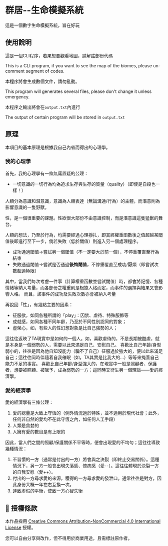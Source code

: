 # 群居--生命模擬系統
這是一個數字生命模擬系統，旨在好玩
## 使用說明
這是一個CLI程序，若果想要觀看地圖，請解註部份代碼

This is a CLI program, if you want to see the map of the biomes, please un-comment segment of codes.

本程序將會生成數個文件，請勿亂動。

This program will generates several files, please don't change it unless emergency.

本程序之輸出將會在`output.txt`內進行

The output of certain program will be stored in `output.txt`
## 原理
本項目的基本原理是根據我自己內省而得出的心理學。
### 我的心理學
首先，我的心理學有一條無庸置疑的公理：
- 一切意識的一切行為均為追求生存與生存的質量（quality）（即使是自殺也一樣！）

人類分為意識和潛意識，意識為人類表達（無論溝通/行為）的主體，而潛意則為影響意識的一隻野獸。

性，是一個很重要的課題。性欲很大部份不由意識控制，而是潛意識這隻猛獸的舞台。

人類的想法，乃至於行為，均需要經過心理掙扎，即其經權重函數後之值超越某閾值後即進行至下一步，倘若失敗（低於閾值）則進入另一個處理程序。

+ 成功通過閾值->嘗試另一個閾值（不一定要大於前一個），不停重覆直至行為結束
+ 失敗通過閾值->嘗試是否通過**後悔閾值**，不停重覆直至成功/厭煩（即嘗試次數超過極限）

其中，當我們每次考慮一件事（計算權重函數並嘗試閾值）時，都會將記憶、各種情緒等納入考量，而各部份之權重則是根據人格而定，而事件的選擇與結果又會影響人格。
而且，該事件的成功及失敗次數亦會被納入考量

再說回「性」，有幾點主要的因素：
+ 征服欲，如同各種所謂的「play」：囚禁、虐待、特殊服飾等
+ 成就感，如同各種不同年齡，乃至於不同性別認同的對象；
+ 虛榮心，如，有些人的性幻想對象是比自己強勢的人；

這往往返映了TA現實中是如何的一個人。如，喜歡虐待的，不是長期被酷虐，就是本身是一個弱勢的人，需要以此來滿足自己、安慰自己。
喜歡比自己年齡/身型弱小的，往往是因為他自知沒能力（騙不了自己）征服過於強大的，便以此來滿足自己；這往往同時伴隨着自我催眠（如，TA其實是比我大的…）等等來掩蓋自己能力不足的事實。
喜歡比自己年齡/身型強大的，在現實中一般是照顧者、保護者，想要被照顧、被賦予，成為弱勢的一方；這同時又衍生另一個理論——愛的經濟學。

### 愛的經濟學

愛的經濟學有三條公理：

1. 愛的總量是大致上守恆的（例外情況過於特殊，並不適用於現代社會；此外，任何非自然的愛均不在此守恆之內，如任何人工手段）
2. 人類是貪婪的
3. 人擁有愛的數目是有上限的

因此，當人們之間的照顧/保護關係不平等時，便會出現愛的不均勻；這往往導致幾種情況：

1. 不習慣的一方（通常是付出的一方）將會與之決裂（即終止交易關係）。這種情況下，另一方一般會出現失落感、愧疚感（愛--）。這往往體現於決裂一方的自我安慰（愛++）。
2. 付出的一方尋求愛的來源，穫得的一方尋求愛的發泄口。通常往往是對方，因此身份大概一年左右互換一次。
3. 達致虛假的平衡，使致一方心智失衡

## 📄 授權條款

本作品採用 [Creative Commons Attribution-NonCommercial 4.0 International License](https://creativecommons.org/licenses/by-nc/4.0/) 授權。

您可以自由分享與改作，但不得用於商業用途，且需標註原作者。
